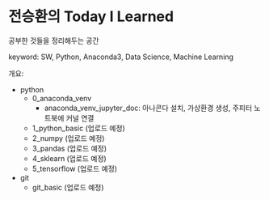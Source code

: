 # 전승환의 Today I Learned

공부한 것들을 정리해두는 공간

keyword: SW, Python, Anaconda3, Data Science, Machine Learning

개요:
- python
    - 0_anaconda_venv
        - anaconda_venv_jupyter_doc: 아나콘다 설치, 가상환경 생성, 주피터 노트북에 커널 연결
    - 1_python_basic (업로드 예정)
    - 2_numpy (업로드 예정)
    - 3_pandas (업로드 예정)
    - 4_sklearn (업로드 예정)
    - 5_tensorflow (업로드 예정)
- git
    - git_basic (업로드 예정)
